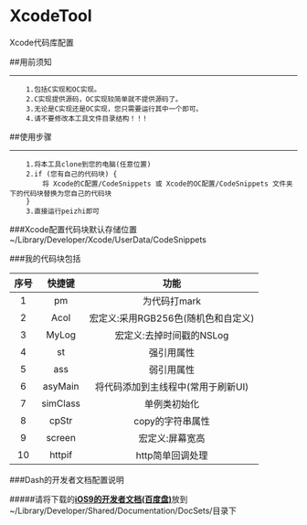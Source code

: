 # XcodeTool
Xcode代码库配置

##用前须知

-----
		1.包括C实现和OC实现。
		2.C实现提供源码，OC实现较简单就不提供源码了。
		3.无论是C实现还是OC实现，您只需要运行其中一个即可。
		4.请不要修改本工具文件目录结构！！!
	
##使用步骤
	
-----
		1.将本工具clone到您的电脑(任意位置)
		2.if (您有自己的代码块) {
			将 Xcode的C配置/CodeSnippets 或 Xcode的OC配置/CodeSnippets 文件夹下的代码块替换为您自己的代码块
		}
		3.直接运行peizhi即可
###Xcode配置代码块默认存储位置		
~/Library/Developer/Xcode/UserData/CodeSnippets

###我的代码块包括

| 序号 | 快捷键 | 功能 |
| :--: | :--: | :--: |
| 1 | pm | 为代码打mark |
| 2 | Acol | 宏定义:采用RGB256色(随机色和自定义) |
| 3 | MyLog | 宏定义:去掉时间戳的NSLog |
| 4 | st | 强引用属性 |
| 5 | ass | 弱引用属性 |
| 6 | asyMain | 将代码添加到主线程中(常用于刷新UI) |
| 7 | simClass | 单例类初始化 |
| 8 | cpStr | copy的字符串属性 |
| 9 | screen | 宏定义:屏幕宽高 |
| 10 | httpif | http简单回调处理 |

###Dash的开发者文档配置说明

#####请将下载的[**iOS9的开发者文档(百度盘)**](http://pan.baidu.com/s/1bpkKakf)放到~/Library/Developer/Shared/Documentation/DocSets/目录下
